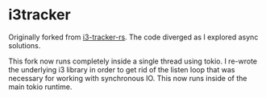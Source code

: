 # i3tracker

Originally forked from [i3-tracker-rs](https://github.com/danbruce/i3-tracker-rs). The code diverged as I explored async solutions.

This fork now runs completely inside a single thread using tokio. I re-wrote the underlying i3 library in order to get rid of the listen loop that was necessary for working with synchronous IO. This now runs inside of the main tokio runtime.
